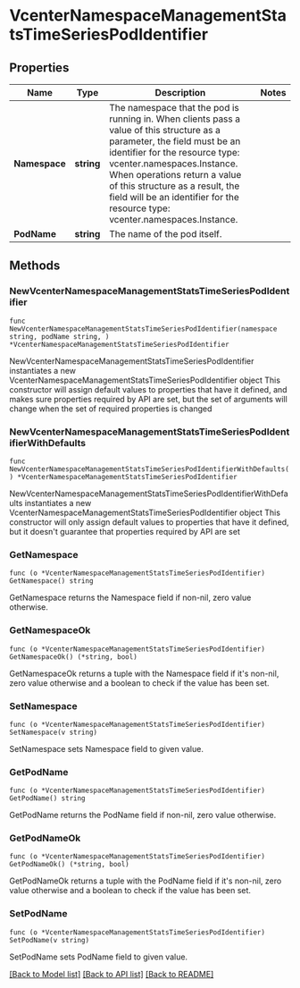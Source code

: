 # VcenterNamespaceManagementStatsTimeSeriesPodIdentifier

## Properties

Name | Type | Description | Notes
------------ | ------------- | ------------- | -------------
**Namespace** | **string** | The namespace that the pod is running in. When clients pass a value of this structure as a parameter, the field must be an identifier for the resource type: vcenter.namespaces.Instance. When operations return a value of this structure as a result, the field will be an identifier for the resource type: vcenter.namespaces.Instance. | 
**PodName** | **string** | The name of the pod itself. | 

## Methods

### NewVcenterNamespaceManagementStatsTimeSeriesPodIdentifier

`func NewVcenterNamespaceManagementStatsTimeSeriesPodIdentifier(namespace string, podName string, ) *VcenterNamespaceManagementStatsTimeSeriesPodIdentifier`

NewVcenterNamespaceManagementStatsTimeSeriesPodIdentifier instantiates a new VcenterNamespaceManagementStatsTimeSeriesPodIdentifier object
This constructor will assign default values to properties that have it defined,
and makes sure properties required by API are set, but the set of arguments
will change when the set of required properties is changed

### NewVcenterNamespaceManagementStatsTimeSeriesPodIdentifierWithDefaults

`func NewVcenterNamespaceManagementStatsTimeSeriesPodIdentifierWithDefaults() *VcenterNamespaceManagementStatsTimeSeriesPodIdentifier`

NewVcenterNamespaceManagementStatsTimeSeriesPodIdentifierWithDefaults instantiates a new VcenterNamespaceManagementStatsTimeSeriesPodIdentifier object
This constructor will only assign default values to properties that have it defined,
but it doesn't guarantee that properties required by API are set

### GetNamespace

`func (o *VcenterNamespaceManagementStatsTimeSeriesPodIdentifier) GetNamespace() string`

GetNamespace returns the Namespace field if non-nil, zero value otherwise.

### GetNamespaceOk

`func (o *VcenterNamespaceManagementStatsTimeSeriesPodIdentifier) GetNamespaceOk() (*string, bool)`

GetNamespaceOk returns a tuple with the Namespace field if it's non-nil, zero value otherwise
and a boolean to check if the value has been set.

### SetNamespace

`func (o *VcenterNamespaceManagementStatsTimeSeriesPodIdentifier) SetNamespace(v string)`

SetNamespace sets Namespace field to given value.


### GetPodName

`func (o *VcenterNamespaceManagementStatsTimeSeriesPodIdentifier) GetPodName() string`

GetPodName returns the PodName field if non-nil, zero value otherwise.

### GetPodNameOk

`func (o *VcenterNamespaceManagementStatsTimeSeriesPodIdentifier) GetPodNameOk() (*string, bool)`

GetPodNameOk returns a tuple with the PodName field if it's non-nil, zero value otherwise
and a boolean to check if the value has been set.

### SetPodName

`func (o *VcenterNamespaceManagementStatsTimeSeriesPodIdentifier) SetPodName(v string)`

SetPodName sets PodName field to given value.



[[Back to Model list]](../README.md#documentation-for-models) [[Back to API list]](../README.md#documentation-for-api-endpoints) [[Back to README]](../README.md)


